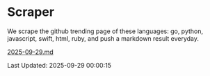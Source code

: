 # Scraper

We scrape the github trending page of these languages: go, python, javascript, swift, html, ruby, and push a markdown result everyday.

[2025-09-29.md](https://github.com/henson/Scraper/blob/master/2025-09-29.md)

Last Updated: 2025-09-29 00:00:15